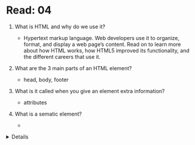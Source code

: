 # Read: 04

1. What is HTML and why do we use it?
    * Hypertext markup language. Web developers use it to organize, format, and display a web page’s content. Read on to learn more about how HTML works, how HTML5 improved its functionality, and the different careers that use it.

2. What are the 3 main parts of an HTML element?
    * head, body, footer

3. What is it called when you give an element extra information?
    * attributes

4. What is a sematic element?
    * <article>
<aside>
<details>
<figcaption>
<figure>
<footer>
<header>
<main>
<mark>
<nav>
<section>
<summary>
<time>
